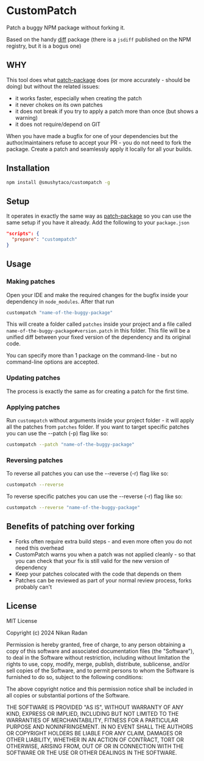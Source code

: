# CustomPatch

Patch a buggy NPM package without forking it.

Based on the handy [diff](https://github.com/kpdecker/jsdiff) package (there is a `jsdiff` published on the NPM registry, but it is a bogus one)

## WHY

This tool does what [patch-package](https://www.npmjs.com/package/patch-package) does (or more accurately - should be doing) but without the related issues:

- it works faster, especially when creating the patch
- it never chokes on its own patches
- it does not break if you try to apply a patch more than once (but shows a warning)
- it does not require/depend on GIT

When you have made a bugfix for one of your dependencies but the author/maintainers refuse to accept your PR - you do not need to fork the package.
Create a patch and seamlessly apply it locally for all your builds.

## Installation

```bash
npm install @smushytaco/custompatch -g
```

## Setup

It operates in exactly the same way as [patch-package](https://www.npmjs.com/package/patch-package) so you can use the same setup if you have it already.
Add the following to your `package.json`

```json
"scripts": {
  "prepare": "custompatch"
}
```

## Usage

### Making patches

Open your IDE and make the required changes for the bugfix inside your dependency in `node_modules`. After that run

```bash
custompatch "name-of-the-buggy-package"
```

This will create a folder called `patches` inside your project and a file called `name-of-the-buggy-package#version.patch` in this folder.
This file will be a unified diff between your fixed version of the dependency and its original code.

You can specify more than 1 package on the command-line - but no command-line options are accepted.

### Updating patches

The process is exactly the same as for creating a patch for the first time.

### Applying patches

Run `custompatch` without arguments inside your project folder - it will apply all the patches from `patches` folder. If you want to target specific patches you can use the --patch (-p) flag like so:

```bash
custompatch --patch "name-of-the-buggy-package"
```

### Reversing patches

To reverse all patches you can use the --reverse (-r) flag like so:

```bash
custompatch --reverse
```

To reverse specific patches you can use the --reverse (-r) flag like so:

```bash
custompatch --reverse "name-of-the-buggy-package"
```

## Benefits of patching over forking

- Forks often require extra build steps - and even more often you do not need this overhead
- CustomPatch warns you when a patch was not applied cleanly - so that you can check that your fix is still valid for the new version of dependency
- Keep your patches colocated with the code that depends on them
- Patches can be reviewed as part of your normal review process, forks probably can't

## License

MIT License

Copyright (c) 2024 Nikan Radan

Permission is hereby granted, free of charge, to any person obtaining a copy
of this software and associated documentation files (the "Software"), to deal
in the Software without restriction, including without limitation the rights
to use, copy, modify, merge, publish, distribute, sublicense, and/or sell
copies of the Software, and to permit persons to whom the Software is
furnished to do so, subject to the following conditions:

The above copyright notice and this permission notice shall be included in all
copies or substantial portions of the Software.

THE SOFTWARE IS PROVIDED "AS IS", WITHOUT WARRANTY OF ANY KIND, EXPRESS OR
IMPLIED, INCLUDING BUT NOT LIMITED TO THE WARRANTIES OF MERCHANTABILITY,
FITNESS FOR A PARTICULAR PURPOSE AND NONINFRINGEMENT. IN NO EVENT SHALL THE
AUTHORS OR COPYRIGHT HOLDERS BE LIABLE FOR ANY CLAIM, DAMAGES OR OTHER
LIABILITY, WHETHER IN AN ACTION OF CONTRACT, TORT OR OTHERWISE, ARISING FROM,
OUT OF OR IN CONNECTION WITH THE SOFTWARE OR THE USE OR OTHER DEALINGS IN THE
SOFTWARE.
